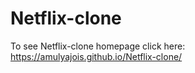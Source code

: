 # Netflix-clone
To see Netflix-clone homepage click here:
https://amulyajois.github.io/Netflix-clone/
